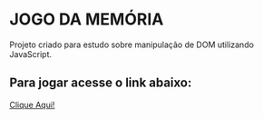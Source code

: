 # JOGO DA MEMÓRIA

Projeto criado para estudo sobre manipulação de DOM utilizando JavaScript.

## Para jogar acesse o link abaixo:

<a href=“https://silver-ganache-0ce663.netlify.app/“>Clique Aqui!</a>